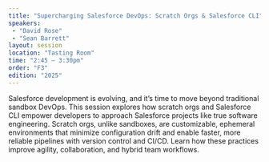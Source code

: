 ```yaml
---
title: "Supercharging Salesforce DevOps: Scratch Orgs & Salesforce CLI"
speakers:
 - "David Rose"
 - "Sean Barrett"
layout: session
location: "Tasting Room"
time: "2:45 — 3:30pm"
order: "F3"
edition: "2025"
---
```


Salesforce development is evolving, and it’s time to move beyond traditional sandbox DevOps. This session explores how scratch orgs and Salesforce CLI empower developers to approach Salesforce projects like true software engineering. Scratch orgs, unlike sandboxes, are customizable, ephemeral environments that minimize configuration drift and enable faster, more reliable pipelines with version control and CI/CD. Learn how these practices improve agility, collaboration, and hybrid team workflows.
